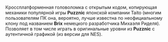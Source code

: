 Кроссплатформенная головоломка с открытым кодом, копирующая механики популярной игры **Puzznic** японской компании Taito (многим пользователям ПК она, вероятно, лучше известна по неофициальному клону под названием **Brix** немецкого разработчика Михаэля Риделя). Позволяет в том числе играть в оригинальные уровни из **Puzznic** с аутентичной графикой (из версии для NES).
